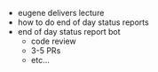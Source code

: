 - eugene delivers lecture
- how to do end of day status reports
- end of day status report bot
    - code review
    - 3-5 PRs
    - etc...




